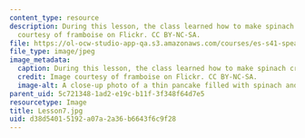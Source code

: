```yaml
---
content_type: resource
description: During this lesson, the class learned how to make spinach crepes. Image
  courtesy of framboise on Flickr. CC BY-NC-SA.
file: https://ol-ocw-studio-app-qa.s3.amazonaws.com/courses/es-s41-speak-italian-with-your-mouth-full-spring-2012/d38d54015192a07a2a36b6643f6c9f28_Lesson7.jpg
file_type: image/jpeg
image_metadata:
  caption: During this lesson, the class learned how to make spinach crepes.
  credit: Image courtesy of framboise on Flickr. CC BY-NC-SA.
  image-alt: A close-up photo of a thin pancake filled with spinach and cheese.
parent_uid: 5c721348-1ad2-e19c-b11f-3f348f64d7e5
resourcetype: Image
title: Lesson7.jpg
uid: d38d5401-5192-a07a-2a36-b6643f6c9f28
---
```

